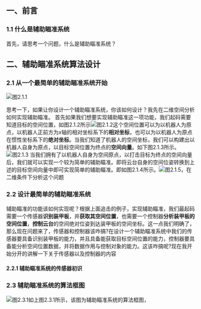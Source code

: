 ## 一、前言

### 1.1 什么是辅助瞄准系统

首先，请思考一个问题，什么是辅助瞄准系统？

## 二、辅助瞄准系统算法设计

### 2.1 从一个最简单的辅助瞄准系统开始

![图2.1.1](../../../rescource/Attachment/2023-10-20-14-43-07.png)

思考一下，如果让你设计一个辅助瞄准系统，你该如何设计？我先在二维空间分析如何实现辅助瞄准。
首先如果我们想要实现辅助瞄准这一项功能，我们起码需要知道目标的空间位置，如图2.1.2所示![图2.1.2](../../../rescource/Attachment/matlab-1.png)这个空间位置可以为以机器人为原点，以机器人正前方为$x$轴的相对坐标系下的**相对坐标**，也可以为以机器人为原点在惯性坐标系下的**绝对坐标**。当我们知道了机器人的空间坐标，我们可以构建出以机器人自身为原点，以目标空间位置为终点的**空间向量**。如下图2.1.3所示。![图2.1.3](../../../rescource/Attachment/matlab-2.png)
当我们拥有了以机器人自身为空间原点，以打击目标为终点的空间向量后，我们就可以实现一个较为简单的辅助瞄准。即将云台自身的空间位姿转换到上述的目标空间向量中即可实现简单的辅助瞄准。即如图2.1.4所示。![图2.1.5](../../../rescource/Attachment/matlab-3.png)，在二维条件下分析这个问题

### 2.2 设计最简单的辅助瞄准系统

辅助瞄准的功能该如何实现呢？根据上面追击的例子，实现辅助瞄准，我们最起码需要一个传感器**识别装甲板**，并**获取其空间位置**，也需要一个控制器**分析装甲板的空间位置**，**控制云台**的空间绝对位姿到达装甲板的空间坐标。这一点我们明确了，那么现在问题来了，传感器和控制器该咋搞?在设计一个辅助瞄准系统中我们的传感器要具备识别装甲板的能力，并且具备能获取目标空间位置的能力，控制器要具备能分析空间位置数据，并将数据作用与控制对象的能力。这该咋搞呢?现在我开始分开的讲解一下关于传感器以及控制器的内容

#### 2.2.1 辅助瞄准系统的传感器初识

### 2.3 辅助瞄准系统的算法框图

![图2.3.1](../../../rescource/Attachment/2023-10-20-14-34-39.png)如上图2.3.1所示，该图为辅助瞄准系统的算法框图，